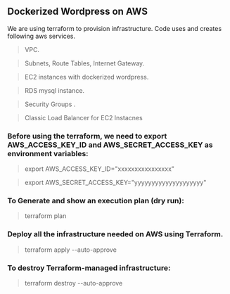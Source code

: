 ## Dockerized Wordpress on AWS
We are using terraform to provision infrastructure. Code uses and creates following aws services.

>VPC.

>Subnets, Route Tables, Internet Gateway.

>EC2 instances with dockerized wordpress.

>RDS mysql instance.

>Security Groups ․

>Classic Load Balancer for EC2 Instacnes

### Before using the terraform, we need to export AWS_ACCESS_KEY_ID and AWS_SECRET_ACCESS_KEY as environment variables:

>export AWS_ACCESS_KEY_ID="xxxxxxxxxxxxxxxx"

>export AWS_SECRET_ACCESS_KEY="yyyyyyyyyyyyyyyyyyyy"

### To Generate and show an execution plan (dry run):

>terraform plan

### Deploy all the infrastructure needed on AWS using Terraform.

>terraform apply --auto-approve

### To destroy Terraform-managed infrastructure:

>terraform destroy --auto-approve
